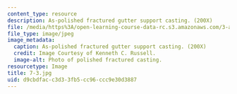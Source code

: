 ```yaml
---
content_type: resource
description: As-polished fractured gutter support casting. (200X)
file: /media/https%3A/open-learning-course-data-rc.s3.amazonaws.com/3-a27-case-studies-in-forensic-metallurgy-fall-2007/d9cbdfacc3d33fb5cc96ccc9e30d3887_7-3.jpg
file_type: image/jpeg
image_metadata:
  caption: As-polished fractured gutter support casting. (200X)
  credit: Image Courtesy of Kenneth C. Russell.
  image-alt: Photo of polished fractured casting.
resourcetype: Image
title: 7-3.jpg
uid: d9cbdfac-c3d3-3fb5-cc96-ccc9e30d3887
---
```

